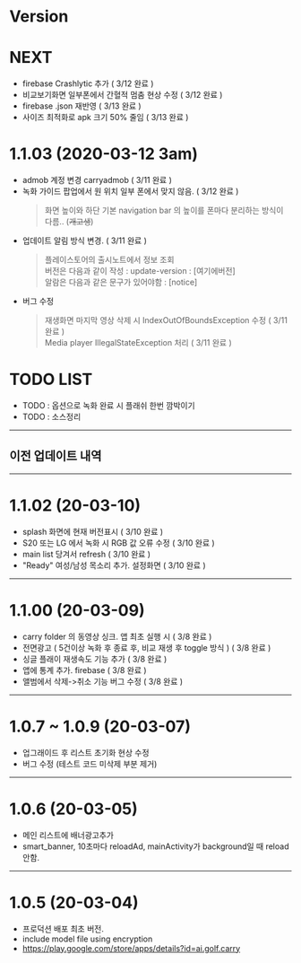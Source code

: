 # Version
# NEXT
  - firebase Crashlytic 추가 ( 3/12 완료 )
  - 비교보기화면 일부폰에서 간혈적 멈춤 현상 수정 ( 3/12 완료 )
  - firebase .json 재반영 ( 3/13 완료 )
  - 사이즈 최적화로 apk 크기 50% 줄임 ( 3/13 완료 )


# 1.1.03 (2020-03-12 3am)
  - admob 계정 변경 carryadmob ( 3/11 완료 )
  - 녹화 가이드 팝업에서 원 위치 일부 폰에서 맞지 않음. ( 3/12 완료 )
    > 화면 높이와 하단 기본 navigation bar 의 높이를 폰마다 분리하는 방식이 다름.. (~~개고생~~)
  - 업데이트 알림 방식 변경. ( 3/11 완료 )
    > 플레이스토어의 출시노트에서 정보 조회  
    > 버전은 다음과 같이 작성 : update-version : [여기에버전]  
    > 알람은 다음과 같은 문구가 있어야함 : [notice]  
  - 버그 수정
    > 재생화면 마지막 영상 삭제 시 IndexOutOfBoundsException 수정 ( 3/11 완료 )  
    > Media player IllegalStateException 처리 ( 3/11 완료 )


# TODO LIST
    
  - TODO : 옵션으로 녹화 완료 시 플래쉬 한번 깜박이기
  - TODO : 소스정리 
    
---
## 이전 업데이트 내역
---


# 1.1.02 (20-03-10)
  - splash 화면에 현재 버전표시 ( 3/10 완료 )
  - S20 또는 LG 에서 녹화 시 RGB 값 오류 수정 ( 3/10 완료 )
  - main list 당겨서 refresh ( 3/10 완료 )
  - "Ready" 여성/남성 목소리 추가. 설정화면 ( 3/10 완료 )

---

# 1.1.00 (20-03-09)
  - carry folder 의 동영상 싱크. 앱 최초 실행 시 ( 3/8 완료 )
  - 전면광고 ( 5건이상 녹화 후 종료 후, 비교 재생 후 toggle 방식 ) ( 3/8 완료 )
  - 싱글 플래이 재생속도 기능 추가 ( 3/8 완료 )
  - 앱에 통계 추가. firebase ( 3/8 완료 )
  - 앨범에서 삭제->취소 기능 버그 수정 ( 3/8 완료 )
    
---

# 1.0.7 ~ 1.0.9 (20-03-07)
  - 업그래이드 후 리스트 초기화 현상 수정
  - 버그 수정 (테스트 코드 미삭제 부분 제거)
    
---

# 1.0.6 (20-03-05)
  - 메인 리스트에 배너광고추가
  - smart_banner, 10초마다 reloadAd, mainActivity가 background일 때 reload 안함.
    
---

# 1.0.5 (20-03-04)
  - 프로덕션 배포 최초 버전.
  - include model file using encryption
  - https://play.google.com/store/apps/details?id=ai.golf.carry


    


    
    
